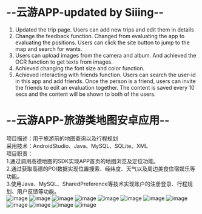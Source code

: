 # --云游APP-updated by Siiing--  
1. Updated the trip page. Users can add new trips and edit them in details
2. Change the feedback function. Changed from evaluating the app to evaluating the positions. Users can click the site button to jump to the map and search for wants.
3. Users can upload images from the camera and album. And achieved the OCR function to get texts from images.
4. Achieved changing the font size and color function.
5. Achieved interacting with friends function. Users can search the user-id in this app and add friends. Once the person is a friend, users can invite the friends to edit an evaluation together. The content is saved every 10 secs and the content will be shown to both of the users.


# --云游APP-旅游类地图安卓应用--  
项目描述：用于旅游前的地图查询以及行程规划  
采用技术：AndroidStudio、Java、MySQL、SQLite、XML  
项目职责：  
1.通过调用高德地图的SDK实现APP首页的地图浏览及定位功能。  
2.通过获取高德的POI数据实现位置搜索、经纬度、天气以及周边美食住宿娱乐等功能。  
3.使用Java、MySQL、SharedPreference等技术实现账户的注册登录、行程规划、用户反馈等功能。  
![image](https://user-images.githubusercontent.com/47945908/228033746-e282b6e8-8810-472b-9d3b-9f8fb06713ca.png)
![image](https://user-images.githubusercontent.com/47945908/228033761-8c98168b-d66f-4821-85d7-f03381dbb718.png)
![image](https://user-images.githubusercontent.com/47945908/228035353-8f8d5197-f148-4628-9cdb-efd091eccb8b.png)
![image](https://user-images.githubusercontent.com/47945908/228033305-38089789-a4fe-4821-a6ca-3153146cd456.png)
![image](https://user-images.githubusercontent.com/47945908/228033324-0a6b9a86-c4dd-452d-9fed-a93e67e948e1.png)
![image](https://user-images.githubusercontent.com/47945908/228033358-641f11b2-b76e-4ec5-b4ab-1571cbee8908.png)
![image](https://user-images.githubusercontent.com/47945908/228033390-8460b3fb-9e7e-4228-a4f6-18d8cd36eb08.png)
![image](https://user-images.githubusercontent.com/47945908/228033422-402c4d7a-b6b5-4668-86e3-3bf30f61c2a0.png)
![image](https://user-images.githubusercontent.com/47945908/228033435-9e1666cc-1758-40c3-aacf-ecffd497b9bc.png)
![image](https://user-images.githubusercontent.com/47945908/228033522-947eb63d-173f-4058-8655-3b7c307a9b40.png)
![image](https://user-images.githubusercontent.com/47945908/228033595-d9443c28-9e75-421d-9d44-9a49b7f6f21a.png)
![image](https://user-images.githubusercontent.com/47945908/228033716-458c8a52-f9dd-4233-aade-a577134d4c92.png)
